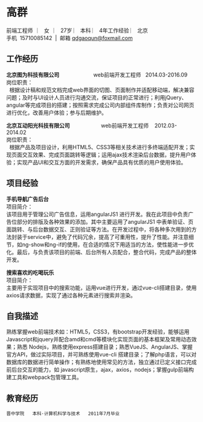# 高群
前端工程师   ︳  女   ︳ 27岁  ︳  本科  ︳ 4年工作经验  ︳ 北京  <br>
手机  15710085142  |  邮箱  qdgaoqun@foxmail.com<br>
## 工作经历   
**北京图为科技有限公司**                         web前端开发工程师   2014.03-2016.09 <br>
岗位职责：<br>
    根据设计稿和规范文档完成web界面的切图、页面制作并适配移动端，解决兼容问题；及时与UI设计人员进行沟通交流，保证项目的正常进行；利用jQuery、angular等完成项目的搭建；按照需求完成公司内部组件库制作；负责对公司网页进行优化，改善用户体验；参与后期维护。

**北京互动阳光科技有限公司**                      web前端开发工程师    2012.03-2014.02  <br>
岗位职责：<br>
    根据产品及项目设计，利用HTML5、CSS3等相关技术进行多终端适配开发；实现页面交互效果、完成页面跳转等逻辑；运用ajax技术渲染后台数据，提升用户体验；实现产品UI和交互方面的开发需求，确保产品具有优质的用户使用体验。
## 项目经验 
**手机导航广告后台**<br>
项目简介：<br>
该项目用于管理公司广告信息，运用angularJS1 进行开发。我在此项目中负责广告位部分的排版及各种效果的添加。其中主要运用了angularJS1 中表单验证、页面跳转、与后台数据交互、正则验证等方法。在开发过程中，将各种多次用到的方法封装于service中，避免了代码冗余，提高了可重用性，提升了性能。并注意细节，如ng-show和ng-if的使用，在合适的情况下用适当的方法，使性能进一步优化。最后，与负责该项目的前端、后台所有人员配合，整合代码，完成产品的整体开发。<br>

**搜索喜欢的吃喝玩乐**<br>
项目简介：<br>
主要用于实现项目中的搜索功能，运用vue进行开发，通过vue-cli搭建目录，使用axios请求数据，实现了通过各种元素进行搜索并渲染。
## 自我描述
  熟练掌握web前端技术如：HTML5，CSS3，有bootstrap开发经验，能够运用Javascript和jquery并配合amd和cmd等模块化实现页面的基本框架及常用动态效果；熟悉 Nodejs，熟练使用express搭建目录；熟悉VueJS、AngularJS、掌握官方API，做过实际项目，并可熟练使用vue-cli 搭建目录；了解php语言，可以对数据库的数据进行简单操作；有熟练地使用常见的方法，独立通过已定义接口完成前后台交互的能力，如 javascript原生，ajax，axios，nodejs；掌握gulp前端构建工具和webpack包管理工具。

## 教育经历  
	晋中学院   本科·计算机科学与技术   2011年7月毕业
